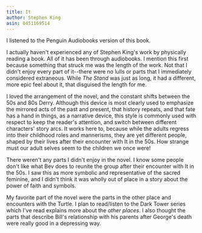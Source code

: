 ```yaml
---
title: It
author: Stephen King
asin: 0451169514
---
```


I listened to the Penguin Audiobooks version of this book.

I actually haven't experienced any of Stephen King's work by physically 
reading a book. All of it has been through audiobooks. I mention this
first because something that struck me was the length of the work. Not
that I didn't enjoy every part of it--there were no lulls or parts that
I immediately considered extraneous. While _The Stand_ was just as long,
it had a different, more epic feel about it, that disguised the length
for me.

I loved the arrangement of the novel, and the constant shifts between
the 50s and 80s Derry. Although this device is most clearly used to
emphasize the mirrored acts of the past and present, that history
repeats, and that fate has a hand in things, as a narrative device,
this style is commonly used with respect to keep the reader's attention, 
and switch between different characters' story arcs. It works here to,
because while the adults regress into their childhood roles and
mannerisms, they are yet different people, shaped by their lives
after their encounter with It in the 50s. How strange must our adult
selves seem to the children we once were!

There weren't any parts I didn't enjoy in the novel. I know some people
don't like what Bev does to reunite the group after their encounter with
It in the 50s. I saw this as more symbolic and representative of the
sacred feminine, and I didn't think it was wholly out of place in a
story about the power of faith and symbols.

My favorite part of the novel were the parts in the other place and
encounters with the Turtle. I plan to read/listen to the Dark Tower
series which I've read explains more about the _other places_. I also
thought the parts that describe Bill's relationship with his parents
after George's death were really good in a depressing way.

